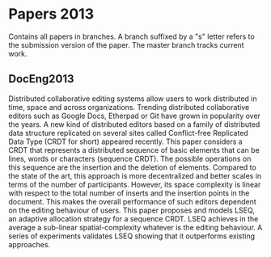 Papers 2013
===========

Contains all papers in branches. A branch suffixed by a "s" letter refers to
the submission version of the paper. The master branch tracks current work.

DocEng2013
----------

Distributed collaborative editing systems allow users to work distributed in
time, space and across organizations. Trending distributed collaborative
editors such as Google Docs, Etherpad or Git have grown in popularity over the
years. A new kind of distributed editors based on a family of distributed data
structure replicated on several sites called Conflict-free Replicated Data Type
(CRDT for short) appeared recently. This paper considers a CRDT that represents
a distributed sequence of basic elements that can be lines, words or characters
(sequence CRDT). The possible operations on this sequence are the insertion and
the deletion of elements. Compared to the state of the art, this approach is
more decentralized and better scales in terms of the number of
participants. However, its space complexity is linear with respect to the total
number of inserts and the insertion points in the document. This makes the
overall performance of such editors dependent on the editing behaviour of
users. This paper proposes and models LSEQ, an adaptive allocation strategy
for a sequence CRDT. LSEQ achieves in the average a sub-linear
spatial-complexity whatever is the editing behaviour. A series of experiments
validates LSEQ showing that it outperforms existing approaches.
